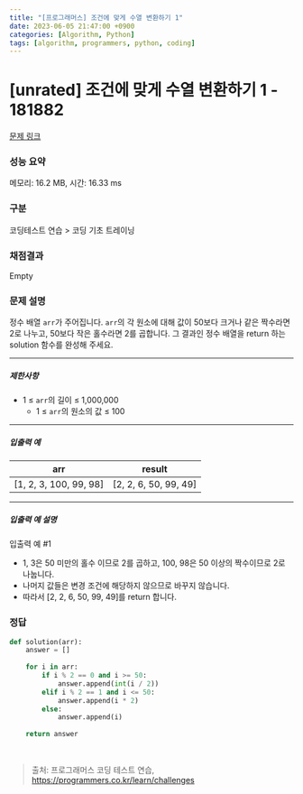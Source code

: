```yaml
---
title: "[프로그래머스] 조건에 맞게 수열 변환하기 1"
date: 2023-06-05 21:47:00 +0900
categories: [Algorithm, Python]
tags: [algorithm, programmers, python, coding]
---
```


# [unrated] 조건에 맞게 수열 변환하기 1 - 181882

[문제 링크](https://school.programmers.co.kr/learn/courses/30/lessons/181882)

### 성능 요약

메모리: 16.2 MB, 시간: 16.33 ms

### 구분

코딩테스트 연습 > 코딩 기초 트레이닝

### 채점결과

Empty

### 문제 설명

<p>정수 배열 <code>arr</code>가 주어집니다. <code>arr</code>의 각 원소에 대해 값이 50보다 크거나 같은 짝수라면 2로 나누고, 50보다 작은 홀수라면 2를 곱합니다. 그 결과인 정수 배열을 return 하는 solution 함수를 완성해 주세요.</p>

<hr>

<h5>제한사항</h5>

<ul>
<li>1 ≤ <code>arr</code>의 길이 ≤ 1,000,000

<ul>
<li>1 ≤ <code>arr</code>의 원소의 값 ≤ 100</li>
</ul></li>
</ul>

<hr>

<h5>입출력 예</h5>

| arr                    | result                |
|------------------------|-----------------------|
| [1, 2, 3, 100, 99, 98] | [2, 2, 6, 50, 99, 49] |

<hr>

<h5>입출력 예 설명</h5>

<p>입출력 예 #1</p>

<ul>
<li>1, 3은 50 미만의 홀수 이므로 2를 곱하고, 100, 98은 50 이상의 짝수이므로 2로 나눕니다.</li>
<li>나머지 값들은 변경 조건에 해당하지 않으므로 바꾸지 않습니다.</li>
<li>따라서 [2, 2, 6, 50, 99, 49]를 return 합니다.</li>
</ul>

### 정답

```python
def solution(arr):
    answer = []
    
    for i in arr:
        if i % 2 == 0 and i >= 50:
            answer.append(int(i / 2))
        elif i % 2 == 1 and i <= 50:
            answer.append(i * 2)
        else:
            answer.append(i)
    
    return answer
```

<br>

> 출처: 프로그래머스 코딩 테스트 연습, https://programmers.co.kr/learn/challenges
